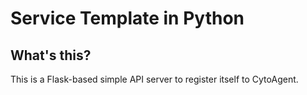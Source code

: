 # Service Template in Python

## What's this?
This is a Flask-based simple API server to register itself to CytoAgent.

